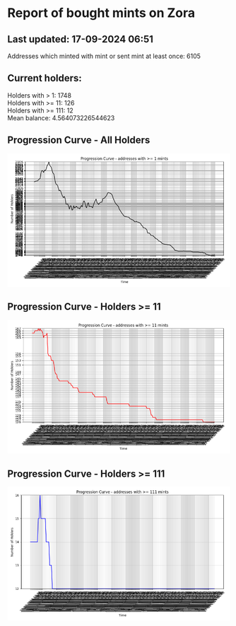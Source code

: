 # Report of bought mints on Zora
## Last updated: 17-09-2024 06:51
Addresses which minted with mint or sent mint at least once: 6105

## Current holders:
Holders with > 1: 1748  
Holders with >= 11: 126  
Holders with >= 111: 12  
Mean balance: 4.564073226544623  

## Progression Curve - All Holders
![addresses with >= 1 mint](progression_curve_all.png)
## Progression Curve - Holders >= 11
![addresses with >= 11 mints](progression_curve_gt_11.png)
## Progression Curve - Holders >= 111
![addresses with >= 111 mints](progression_curve_gt_111.png)
